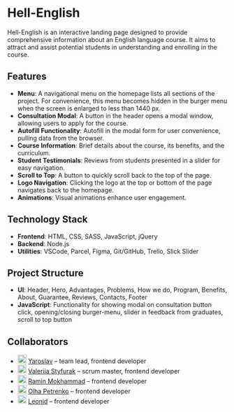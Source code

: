 # Hell-English

Hell-English is an interactive landing page designed to provide comprehensive information about an English language course. It aims to attract and assist potential students in understanding and enrolling in the course.

## Features

- **Menu**: A navigational menu on the homepage lists all sections of the project. For convenience, this menu becomes hidden in the burger menu when the screen is enlarged to less than 1440 px.
- **Consultation Modal**: A button in the header opens a modal window, allowing users to apply for the course.
- **Autofill Functionality**: Autofill in the modal form for user convenience, pulling data from the browser.
- **Course Information**: Brief details about the course, its benefits, and the curriculum.
- **Student Testimonials**: Reviews from students presented in a slider for easy navigation.
- **Scroll to Top**: A button to quickly scroll back to the top of the page.
- **Logo Navigation**: Clicking the logo at the top or bottom of the page navigates back to the homepage.
- **Animations**: Visual animations enhance user engagement.

## Technology Stack

- **Frontend**: HTML, CSS, SASS, JavaScript, jQuery
- **Backend**: Node.js
- **Utilities**: VSCode, Parcel, Figma, Git/GitHub, Trello, Slick Slider

## Project Structure

- **UI**: Header, Hero, Advantages, Problems, How we do, Program, Benefits, About, Guarantee, Reviews, Contacts, Footer
- **JavaScript**: Functionality for showing modal on consultation button click, opening/closing burger-menu, slider in feedback from graduates, scroll to top button

## Collaborators

* <img src="https://avatars.githubusercontent.com/u/105068511?v=4" width="20px"/>  [Yaroslav](https://github.com/Yaros5lav) – team lead, frontend developer
* <img src="https://avatars.githubusercontent.com/u/95078901?v=4" width="20px"/>   [Valeriia Styfurak](https://github.com/valeriia-styfurak) – scrum master, frontend developer
* <img src="https://avatars.githubusercontent.com/u/101344764?v=4" width="20px"/>  [Ramin Mokhammad](https://github.com/Raminua) – frontend developer
* <img src="https://avatars.githubusercontent.com/u/104621174?v=4" width="20px"/>  [Olha Petrenko](https://github.com/OlhaPetrenko) – frontend developer
* <img src="https://avatars.githubusercontent.com/u/104501564?v=4" width="20px" /> [Leonid](https://github.com/LeonidGHA) – frontend developer
